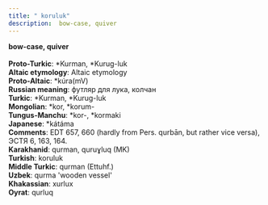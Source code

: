 ```yaml
---
title: " koruluk"
description:  bow-case, quiver
---
```

<p data-pagefind-weight="0.5">
<strong> bow-case, quiver</strong><br><br>
<strong>Proto-Turkic</strong>:  *Kurman, *Kurug-luk<br>
<strong>Altaic etymology</strong>:  Altaic etymology<br>
<strong> Proto-Altaic</strong>:  *kúra(mV)<br>
<strong>Russian meaning</strong>:  футляр для лука, колчан<br>
<strong>Turkic</strong>:  *Kurman, *Kurug-luk<br>
<strong>Mongolian</strong>:  *kor, *korum-<br>
<strong>Tungus-Manchu</strong>:  *kor-, *kormaki<br>
<strong>Japanese</strong>:  *kátáma<br>
<strong>Comments</strong>:  EDT 657, 660 (hardly from Pers. qurbān, but rather vice versa), ЭСТЯ 6, 163, 164.<br>
<strong>Karakhanid</strong>:  qurman, quruɣluq (MK)<br>
<strong>Turkish</strong>:  koruluk<br>
<strong>Middle Turkic</strong>:  qurman (Ettuhf.)<br>
<strong>Uzbek</strong>:  qurma 'wooden vessel'<br>
<strong>Khakassian</strong>:  xurlux<br>
<strong>Oyrat</strong>:  qurluq<br>

</p>
